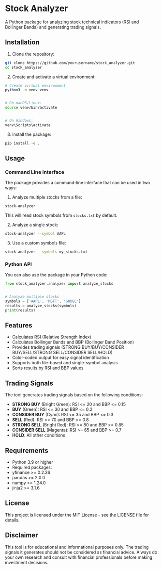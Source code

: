# Stock Analyzer


A Python package for analyzing stock technical indicators (RSI and Bollinger Bands) and generating trading signals.


## Installation


1. Clone the repository:
```bash
git clone https://github.com/yourusername/stock_analyzer.git
cd stock_analyzer
```


2. Create and activate a virtual environment:
```bash
# Create virtual environment
python3 -m venv venv


# On macOS/Linux:
source venv/bin/activate


# On Windows:
venv\Scripts\activate
```


3. Install the package:
```bash
pip install -e .
```


## Usage


### Command Line Interface


The package provides a command-line interface that can be used in two ways:


1. Analyze multiple stocks from a file:
```bash
stock-analyzer
```
This will read stock symbols from `stocks.txt` by default.


2. Analyze a single stock:
```bash
stock-analyzer --symbol AAPL
```


3. Use a custom symbols file:
```bash
stock-analyzer --symbols my_stocks.txt
```


### Python API


You can also use the package in your Python code:


```python
from stock_analyzer.analyzer import analyze_stocks


# Analyze multiple stocks
symbols = ['AAPL', 'MSFT', 'GOOGL']
results = analyze_stocks(symbols)
print(results)
```


## Features


- Calculates RSI (Relative Strength Index)
- Calculates Bollinger Bands and BBP (Bollinger Band Position)
- Provides trading signals (STRONG BUY/BUY/CONSIDER BUY/SELL/STRONG SELL/CONSIDER SELL/HOLD)
- Color-coded output for easy signal identification
- Supports both file-based and single-symbol analysis
- Sorts results by RSI and BBP values


## Trading Signals


The tool generates trading signals based on the following conditions:
- **STRONG BUY** (Bright Green): RSI <= 20 and BBP <= 0.15
- **BUY** (Green): RSI <= 30 and BBP <= 0.2
- **CONSIDER BUY** (Cyan): RSI <= 35 and BBP <= 0.3
- **SELL** (Red): RSI >= 70 and BBP >= 0.8
- **STRONG SELL** (Bright Red): RSI >= 80 and BBP >= 0.85
- **CONSIDER SELL** (Magenta): RSI >= 65 and BBP >= 0.7
- **HOLD**: All other conditions


## Requirements


- Python 3.9 or higher
- Required packages:
 - yfinance >= 0.2.36
 - pandas >= 2.0.0
 - numpy >= 1.24.0
 - jinja2 >= 3.1.6


## License


This project is licensed under the MIT License - see the LICENSE file for details.


## Disclaimer


This tool is for educational and informational purposes only. The trading signals it generates should not be considered as financial advice. Always do your own research and consult with financial professionals before making investment decisions.
